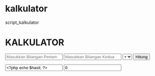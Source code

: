 # kalkulator
script_kalkulator
<?php
 if (isset($_POST['proses'])) {
 $pertama = $_POST['pertama'];
 $kedua = $_POST['kedua'];
 $operasi = $_POST['operasi'];
  switch ($operasi) {
   case 'tambah':
    $hasil = $pertama + $kedua;
   break;
   case 'kurang':
    $hasil = $pertama - $kedua;
   break;
   case 'kali':
    $hasil = $pertama * $kedua;
   break;
   case 'bagi':
    $hasil = $pertama / $kedua;
   }
}
 ?>
<!DOCTYPE HTML>
<html>
<head>
  <meta charset="utf-8">
  <title>Kalkulator</title>
  <link href="style.css" rel="stylesheet" type="text/css">

 <body>
 <div class="kalkulator">
  <h1>KALKULATOR</h1>
  <form action="" action="" method="post">
   <input class="number" type="number" name="pertama" placeholder="Masukkan Bilangan Pertama">
   <input class="number" type="number" name="kedua" placeholder="Masukkan Bilangan Kedua">
   <select class="option" name="operasi">
    <option value="tambah">+</option>
    <option value="kurang">-</option>
    <option value="kali">x</option>
    <option value="bagi">/</option>
   </select>
   <input type="submit" name="proses" class="tombol" value="Hitung">
  </form>

  <?php if(isset($_POST['proses'])){ ?>
   <input type="text" value="<?php echo $hasil; ?>" class="number">
  <?php }else{ ?>
   <input type="text" value="0" class="number">
  <?php } ?> <br>
    
</div>
 </body>
 </html>


